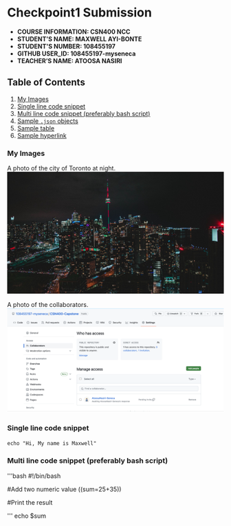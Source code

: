 # Checkpoint1 Submission

- **COURSE INFORMATION: CSN400 NCC**
- **STUDENT’S NAME: MAXWELL AYI-BONTE**
- **STUDENT'S NUMBER: 108455197** 
- **GITHUB USER_ID: 108455197-myseneca**
- **TEACHER’S NAME: ATOOSA NASIRI**

## Table of Contents
1. [My Images](#my_image)
2. [Single line code snippet](#single_line_code_snippet)
3. [Multi line code snippet (preferably bash script)](#multi_line_code_snippet_(preferably_bash_script))
4. [Sample `.json` objects](#sample_`.json`_objects)
5. [Sample table](#sample_table)
6. [Sample hyperlink](#sample_hyperlink)

### My Images
A photo of the city of Toronto at night.
![My Images](./Toronto.jpeg)

A photo of the collaborators.
![My Images](./Collaborators.png)

### Single line code snippet
`echo "Hi, My name is Maxwell"`

### Multi line code snippet (preferably bash script)
'''bash
#!/bin/bash

#Add two numeric value
((sum=25+35))

#Print the result

'''
echo $sum
